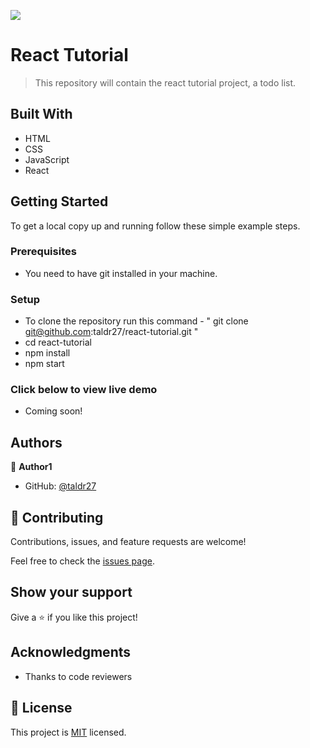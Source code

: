 ![](https://img.shields.io/badge/Microverse-blueviolet)

# React Tutorial

> This repository will contain the react tutorial project, a todo list.

## Built With

- HTML
- CSS
- JavaScript
- React

## Getting Started

To get a local copy up and running follow these simple example steps.

### Prerequisites
- You need to have git installed in your machine.

### Setup
- To clone the repository run this command - " git clone git@github.com:taldr27/react-tutorial.git "
- cd react-tutorial
- npm install
- npm start

### Click below to view live demo
- Coming soon!


## Authors

👤 **Author1**

- GitHub: [@taldr27](https://github.com/taldr27)

## 🤝 Contributing

Contributions, issues, and feature requests are welcome!

Feel free to check the [issues page](../../issues/).

## Show your support

Give a ⭐️ if you like this project!

## Acknowledgments
- Thanks to code reviewers

## 📝 License

This project is [MIT](./LICENSE) licensed.